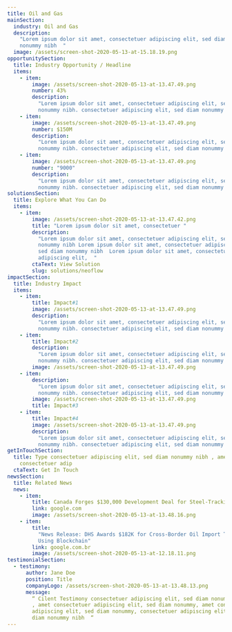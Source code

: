 ```yaml
---
title: Oil and Gas
mainSection:
  industry: Oil and Gas
  description:
    "Lorem ipsum dolor sit amet, consectetuer adipiscing elit, sed diam
    nonummy nibh  "
  image: /assets/screen-shot-2020-05-13-at-15.18.19.png
opportunitySection:
  title: Industry Opportunity / Headline
  items:
    - item:
        image: /assets/screen-shot-2020-05-13-at-13.47.49.png
        number: 43%
        description:
          "Lorem ipsum dolor sit amet, consectetuer adipiscing elit, sed diam
          nonummy nibh. consectetuer adipiscing elit, sed diam nonummy nibh.  "
    - item:
        image: /assets/screen-shot-2020-05-13-at-13.47.49.png
        number: $150M
        description:
          "Lorem ipsum dolor sit amet, consectetuer adipiscing elit, sed diam
          nonummy nibh. consectetuer adipiscing elit, sed diam nonummy nibh.  "
    - item:
        image: /assets/screen-shot-2020-05-13-at-13.47.49.png
        number: "9000"
        description:
          "Lorem ipsum dolor sit amet, consectetuer adipiscing elit, sed diam
          nonummy nibh. consectetuer adipiscing elit, sed diam nonummy nibh.  "
solutionsSection:
  title: Explore What You Can Do
  items:
    - item:
        image: /assets/screen-shot-2020-05-13-at-13.47.42.png
        title: "Lorem ipsum dolor sit amet, consectetuer "
        description:
          "Lorem ipsum dolor sit amet, consectetuer adipiscing elit, sed diam
          nonummy nibh Lorem ipsum dolor sit amet, consectetuer adipiscing elit,
          sed diam nonummy nibh  Lorem ipsum dolor sit amet, consectetuer
          adipiscing elit,  "
        ctaText: View Solution
        slug: solutions/neoflow
impactSection:
  title: Industry Impact
  items:
    - item:
        title: Impact#1
        image: /assets/screen-shot-2020-05-13-at-13.47.49.png
        description:
          "Lorem ipsum dolor sit amet, consectetuer adipiscing elit, sed diam
          nonummy nibh. consectetuer adipiscing elit, sed diam nonummy nibh.  "
    - item:
        title: Impact#2
        description:
          "Lorem ipsum dolor sit amet, consectetuer adipiscing elit, sed diam
          nonummy nibh. consectetuer adipiscing elit, sed diam nonummy nibh.  "
        image: /assets/screen-shot-2020-05-13-at-13.47.49.png
    - item:
        description:
          "Lorem ipsum dolor sit amet, consectetuer adipiscing elit, sed diam
          nonummy nibh. consectetuer adipiscing elit, sed diam nonummy nibh.  "
        image: /assets/screen-shot-2020-05-13-at-13.47.49.png
        title: Impact#3
    - item:
        title: Impact#4
        image: /assets/screen-shot-2020-05-13-at-13.47.49.png
        description:
          "Lorem ipsum dolor sit amet, consectetuer adipiscing elit, sed diam
          nonummy nibh. consectetuer adipiscing elit, sed diam nonummy nibh.  "
getInTouchSection:
  title: Type consectetuer adipiscing elit, sed diam nonummy nibh , amet
    consectetuer adip
  ctaText: Get In Touch
newsSection:
  title: Related News
  news:
    - item:
        title: Canada Forges $130,000 Development Deal for Steel-Tracking Blockchain
        link: google.com
        image: /assets/screen-shot-2020-05-13-at-13.48.16.png
    - item:
        title:
          "News Release: DHS Awards $182K for Cross-Border Oil Import Tracking
          Using Blockchain"
        link: google.com.br
        image: /assets/screen-shot-2020-05-13-at-12.18.11.png
testimonialSection:
  - testimony:
      author: Jane Doe
      position: Title
      companyLogo: /assets/screen-shot-2020-05-13-at-13.48.13.png
      message:
        “ Cilent Testimony consectetuer adipiscing elit, sed diam nonummy nibh
        , amet consectetuer adipiscing elit, sed diam nonummy, amet consectetuer
        adipiscing elit, sed diam nonummy, consectetuer adipiscing elit, sed
        diam nonummy nibh  “
---
```

